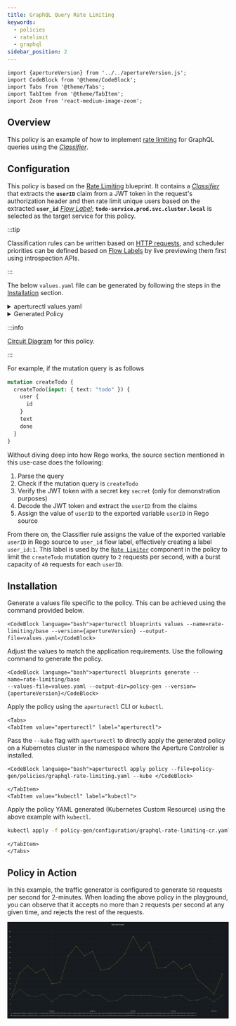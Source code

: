 ```yaml
---
title: GraphQL Query Rate Limiting
keywords:
  - policies
  - ratelimit
  - graphql
sidebar_position: 2
---
```


```mdx-code-block
import {apertureVersion} from '../../apertureVersion.js';
import CodeBlock from '@theme/CodeBlock';
import Tabs from '@theme/Tabs';
import TabItem from '@theme/TabItem';
import Zoom from 'react-medium-image-zoom';
```

## Overview

This policy is an example of how to implement
[rate limiting](/reference/blueprints/rate-limiting/base.md) for GraphQL queries
using the [_Classifier_][rego-rules].

## Configuration

This policy is based on the
[Rate Limiting](/reference/blueprints/rate-limiting/base.md) blueprint. It
contains a [_Classifier_][classifier] that extracts the **`userID`** claim from
a JWT token in the request's authorization header and then rate limit unique
users based on the extracted **`user_id`** [_Flow Label_][flow-label];
**`todo-service.prod.svc.cluster.local`** is selected as the target service for
this policy.

:::tip

Classification rules can be written based on
[HTTP requests](/concepts/classifier.md#live-previewing-requests), and scheduler
priorities can be defined based on
[Flow Labels](/concepts/flow-label.md#live-previewing-flow-labels) by live
previewing them first using introspection APIs.

:::

The below `values.yaml` file can be generated by following the steps in the
[Installation](#installation) section.

<details><summary>aperturectl values.yaml</summary>
<p>

```yaml
{@include: ./assets/graphql-rate-limiting/values.yaml}
```

</p>
</details>

<details><summary>Generated Policy</summary>
<p>

```yaml
{@include: ./assets/graphql-rate-limiting/policy.yaml}
```

</p>
</details>

:::info

[Circuit Diagram](./assets/graphql-rate-limiting/graph.mmd.svg) for this policy.

:::

For example, if the mutation query is as follows

```graphql
mutation createTodo {
  createTodo(input: { text: "todo" }) {
    user {
      id
    }
    text
    done
  }
}
```

Without diving deep into how Rego works, the source section mentioned in this
use-case does the following:

1. Parse the query
2. Check if the mutation query is `createTodo`
3. Verify the JWT token with a secret key `secret` (only for demonstration
   purposes)
4. Decode the JWT token and extract the `userID` from the claims
5. Assign the value of `userID` to the exported variable `userID` in Rego source

From there on, the Classifier rule assigns the value of the exported variable
`userID` in Rego source to `user_id` flow label, effectively creating a label
`user_id:1`. This label is used by the
[`Rate Limiter`](/concepts/rate-limiter.md) component in the policy to limit the
`createTodo` mutation query to `2` requests per second, with a burst capacity of
`40` requests for each `userID`.

## Installation

Generate a values file specific to the policy. This can be achieved using the
command provided below.

```mdx-code-block
<CodeBlock language="bash">aperturectl blueprints values --name=rate-limiting/base --version={apertureVersion} --output-file=values.yaml</CodeBlock>
```

Adjust the values to match the application requirements. Use the following
command to generate the policy.

```mdx-code-block
<CodeBlock language="bash">aperturectl blueprints generate --name=rate-limiting/base
--values-file=values.yaml --output-dir=policy-gen --version={apertureVersion}</CodeBlock>
```

Apply the policy using the `aperturectl` CLI or `kubectl`.

```mdx-code-block
<Tabs>
<TabItem value="aperturectl" label="aperturectl">
```

Pass the `--kube` flag with `aperturectl` to directly apply the generated policy
on a Kubernetes cluster in the namespace where the Aperture Controller is
installed.

```mdx-code-block
<CodeBlock language="bash">aperturectl apply policy --file=policy-gen/policies/graphql-rate-limiting.yaml --kube </CodeBlock>
```

```mdx-code-block
</TabItem>
<TabItem value="kubectl" label="kubectl">
```

Apply the policy YAML generated (Kubernetes Custom Resource) using the above
example with `kubectl`.

```bash
kubectl apply -f policy-gen/configuration/graphql-rate-limiting-cr.yaml -n aperture-controller
```

```mdx-code-block
</TabItem>
</Tabs>
```

## Policy in Action

In this example, the traffic generator is configured to generate `50` requests
per second for 2-minutes. When loading the above policy in the playground, you
can observe that it accepts no more than `2` requests per second at any given
time, and rejects the rest of the requests.

![GraphQL Status Rate Limiting](./assets/graphql-rate-limiting/dashboard.png)

[rego-rules]: /concepts/classifier.md#rego
[flow-label]: /concepts/flow-label.md
[classifier]: /concepts/classifier.md
